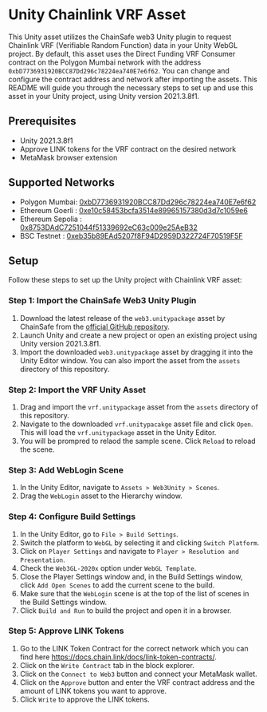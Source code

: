 # Unity Chainlink VRF Asset

This Unity asset utilizes the ChainSafe web3 Unity plugin to request Chainlink VRF (Verifiable Random Function) data in your Unity WebGL project. By default, this asset uses the Direct Funding VRF Consumer contract on the Polygon Mumbai network with the address `0xbD7736931920BCC87Dd296c78224ea740E7e6f62`. You can change and configure the contract address and network after importing the assets. This README will guide you through the necessary steps to set up and use this asset in your Unity project, using Unity version 2021.3.8f1.

## Prerequisites

- Unity 2021.3.8f1
- Approve LINK tokens for the VRF contract on the desired network
- MetaMask browser extension

## Supported Networks

- Polygon Mumbai: [0xbD7736931920BCC87Dd296c78224ea740E7e6f62](https://mumbai.polygonscan.com/address/0xbD7736931920BCC87Dd296c78224ea740E7e6f62)
- Ethereum Goerli : [0xe10c58453bcfa3514e89965157380d3d7c1059e6](https://goerli.etherscan.io/address/0xe10c58453bcfa3514e89965157380d3d7c1059e6)
- Ethereum Sepolia : [0x8753DAdC7251044f51339692eC63c009e25AeB32](https://sepolia.etherscan.io/address/0x8753dadc7251044f51339692ec63c009e25aeb32)
- BSC Testnet : [0xeb35b89EAd5207f8F94D2959D322724F70519F5F](https://testnet.bscscan.com/address/0xeb35b89ead5207f8f94d2959d322724f70519f5f)

## Setup

Follow these steps to set up the Unity project with Chainlink VRF asset:

### Step 1: Import the ChainSafe Web3 Unity Plugin

1. Download the latest release of the `web3.unitypackage` asset by ChainSafe from the [official GitHub repository](https://github.com/ChainSafe/web3.unity/releases).
2. Launch Unity and create a new project or open an existing project using Unity version 2021.3.8f1.
3. Import the downloaded `web3.unitypackage` asset by dragging it into the Unity Editor window. You can also import the asset from the `assets` directory of this repository.

### Step 2: Import the VRF Unity Asset

1. Drag and import the `vrf.unitypackage` asset from the `assets` directory of this repository.
2. Navigate to the downloaded `vrf.unitypacakge` asset file and click `Open`. This will load the `vrf.unitypackage` asset in the Unity Editor.
3. You will be prompred to relaod the sample scene. Click `Reload` to reload the scene.

### Step 3: Add WebLogin Scene

1. In the Unity Editor, navigate to `Assets > Web3Unity > Scenes`.
2. Drag the `WebLogin` asset to the Hierarchy window.

### Step 4: Configure Build Settings

1. In the Unity Editor, go to `File > Build Settings`.
2. Switch the platform to `WebGL` by selecting it and clicking `Switch Platform`.
3. Click on `Player Settings` and navigate to `Player > Resolution and Presentation`.
4. Check the `Web3GL-2020x` option under `WebGL Template`.
5. Close the Player Settings window and, in the Build Settings window, click `Add Open Scenes` to add the current scene to the build.
6. Make sure that the `WebLogin` scene is at the top of the list of scenes in the Build Settings window.
7. Click `Build and Run` to build the project and open it in a browser.

### Step 5: Approve LINK Tokens

1. Go to the LINK Token Contract for the correct network which you can find here https://docs.chain.link/docs/link-token-contracts/.
2. Click on the `Write Contract` tab in the block explorer.
3. Click on the `Connect to Web3` button and connect your MetaMask wallet.
4. Click on the `Approve` button and enter the VRF contract address and the amount of LINK tokens you want to approve.
5. Click `Write` to approve the LINK tokens.

